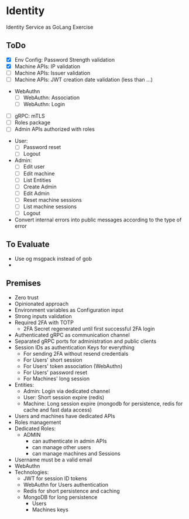 # Identity

Identity Service as GoLang Exercise

## ToDo

- [x] Env Config: Password Strength validation
- [x] Machine APIs: IP validation
- [ ] Machine APIs: Issuer validation
- [ ] Machine APIs: JWT creation date validation (less than ...)
- WebAuthn
  - [ ] WebAuthn: Association
  - [ ] WebAuthn: Login
- [ ] gRPC: mTLS
- [ ] Roles package
- [ ] Admin APIs authorized with roles
- User:
  - [ ] Password reset
  - [ ] Logout
- Admin:
  - [ ] Edit user
  - [ ] Edit machine
  - [ ] List Entities
  - [ ] Create Admin
  - [ ] Edit Admin
  - [ ] Reset machine sessions
  - [ ] List machine sessions
  - [ ] Logout
- Convert internal errors into public messages according to the type of error

## To Evaluate
- Use og msgpack instead of gob
- 


## Premises

- Zero trust
- Opinionated approach
- Environment variables as Configuration input
- Strong inputs validation
- Required 2FA with TOTP
  - 2FA Secret regenerated until first successful 2FA login
- Authenticated gRPC as communication channel
- Separated gRPC ports for administration and public clients
- Session IDs as authentication Keys for everything
  - For sending 2FA without resend credentials
  - For Users' short session
  - For Users' token association (WebAuthn)
  - For Users' password reset
  - For Machines' long session
- Entities:
  - Admin: Login via dedicated channel
  - User: Short session expire (redis)
  - Machine: Long session expire (mongodb for persistence, redis for cache and fast data access)
- Users and machines have dedicated APIs
- Roles management
- Dedicated Roles:
  - ADMIN
    - can authenticate in admin APIs
    - can manage other users
    - can manage machines and Sessions
- Username must be a valid email
- WebAuthn
- Technologies:
  - JWT for session ID tokens
  - WebAuthn for Users authentication
  - Redis for short persistence and caching
  - MongoDB for long persistence
    - Users
    - Machines keys
